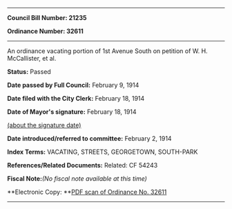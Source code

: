 

********

**Council Bill Number: 21235**
   
**Ordinance Number: 32611**
********

 An ordinance vacating portion of 1st Avenue South on petition of W. H. McCallister, et al.

**Status:** Passed
   
**Date passed by Full Council:** February 9, 1914
   
**Date filed with the City Clerk:** February 18, 1914
   
**Date of Mayor's signature:** February 18, 1914
   
[(about the signature date)](/~public/approvaldate.htm)
   
   
   
**Date introduced/referred to committee:** February 2, 1914
   
   
**Index Terms:** VACATING, STREETS, GEORGETOWN, SOUTH-PARK

**References/Related Documents:** Related: CF 54243

**Fiscal Note:**_(No fiscal note available at this time)_

**Electronic Copy: **[PDF scan of Ordinance No. 32611](/~archives/Ordinances/Ord_32611.pdf)

********


